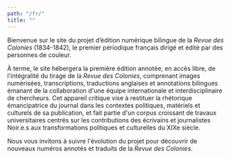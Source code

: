 ```yaml
---
path: "/fr/"
title: ""
---
```


Bienvenue sur le site du projet d’édition numérique bilingue de la _Revue des Colonies_ (1834-1842), le premier périodique français dirigé et édité par des personnes de couleur.

À terme, le site hébergera la première édition annotée, en accès libre, de l'intégralité du tirage de la _Revue des Colonies_, comprenant images numérisées, transcriptions, traductions anglaises et annotations bilingues émanant de la collaboration d'une équipe internationale et interdisciplinaire de chercheurs. Cet appareil critique vise à restituer la rhétorique émancipatrice du journal dans les contextes politiques, matériels et culturels de sa publication, et fait partie d'un corpus croissant de travaux universitaires centrés sur les contributions des écrivains et journalistes Noir.e.s aux transformations politiques et culturelles du XIXe siècle.

Nous vous invitons à suivre l'évolution du projet pour découvrir de nouveaux numéros annotés et traduits de la _Revue des Colonies_.
